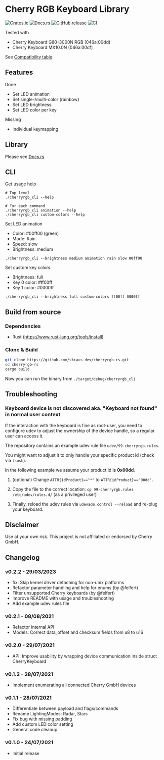 # Cherry RGB Keyboard Library

[![Crates.io](https://img.shields.io/crates/v/cherryrgb.svg)](https://crates.io/crates/cherryrgb)
[![Docs.rs](https://docs.rs/cherryrgb/badge.svg)](https://docs.rs/cherryrgb)
[![GitHub release](https://img.shields.io/github/v/release/skraus-dev/cherryrgb-rs?include_prereleases)](https://github.com/skraus-dev/cherryrgb-rs/releases/latest)
[![CI](https://github.com/skraus-dev/cherryrgb-rs/workflows/CI/badge.svg)](https://github.com/skraus-dev/cherryrgb-rs/actions)

Tested with
* Cherry Keyboard G80-3000N RGB (046a:00dd)
* Cherry Keyboard MX10.0N       (046a:00df)

See [Compatibility table](COMPATIBILITY.md)

## Features

Done

* Set LED animation
* Set single-/multi-color (rainbow)
* Set LED brightness
* Set LED color per key

Missing

* Individual keymapping

## Library

Please see [Docs.rs](https://docs.rs/cherryrgb)

## CLI

Get usage help
```
# Top level
./cherryrgb_cli --help

# For each command
./cherryrgb_cli animation --help
./cherryrgb_cli custom-colors --help
```

Set LED animation

* Color: #00ff00 (green)
* Mode: Rain
* Speed: slow
* Brightness: medium

```
./cherryrgb_cli --brightness medium animation rain slow 00ff00
```

Set custom key colors

* Brightness: full
* Key 0 color: #ff00ff
* Key 1 color: #0000ff

```
./cherryrgb_cli --brightness full custom-colors ff00ff 0000ff
```

## Build from source

### Dependencies

- Rust (https://www.rust-lang.org/tools/install)

### Clone & Build

```bash
git clone https://github.com/skraus-dev/cherryrgb-rs.git
cd cherryrgb-rs
cargo build
```

Now you can run the binary from `./target/debug/cherryrgb_cli`


## Troubleshooting

### Keyboard device is not discovered aka. "Keyboard not found" in normal user context

If the interaction with the keyboard is fine as root-user, you need to configure udev
to adjust the ownership of the device handle, so a regular user can access it.

The repository contains an example udev rule file `udev/99-cherryrgb.rules`.

You might want to adjust it to only handle your specific product id (check via `lsusb`).

In the following example we assume your product id is **0x00dd**.

1. (optional) Change `ATTR{idProduct}=="*"` to `ATTR{idProduct}=="00dd"`.

2. Copy the file to the correct location: `cp 99-cherryrgb.rules /etc/udev/rules.d/` (as a privileged user)

3. Finally, reload the udev rules via `udevadm control --reload` and re-plug your keyboard.

## Disclaimer

Use at your own risk.
This project is not affiliated or endorsed by Cherry GmbH. 

## Changelog

### v0.2.2 - 29/03/2023
* fix: Skip kernel driver detaching for non-unix platforms
* Refactor parameter handling and help for enums (by @felfert)
* Filter unsupported Cherry keyboards (by @felfert)
* Improve README with usage and troubleshooting
* Add example udev rules file

### v0.2.1 - 08/08/2021
* Refactor internal API
* Models: Correct data_offset and checksum fields from u8 to u16

### v0.2.0 - 29/07/2021
* API: Improve usability by wrapping device communication inside struct CherryKeyboard

### v0.1.2 - 28/07/2021
* Implement enumerating all connected Cherry GmbH devices

### v0.1.1 - 28/07/2021
* Differentiate between payload and flags/commands
* Rename LightingModes: Radar, Stars
* Fix bug with missing padding
* Add custom LED color setting
* General code cleanup

### v0.1.0 - 24/07/2021
* Initial release
